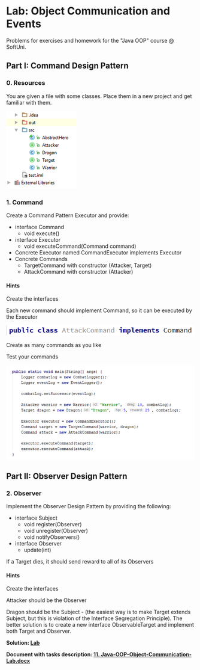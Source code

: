 # Lab: Object Communication and Events

Problems for exercises and homework for the "Java OOP" course @ SoftUni.

## Part I: Command Design Pattern

### 0. Resources

You are given a file with some classes. Place them in a new project and get familiar with them. 

![img1](./resources/media/image1.png)

### 1. Command

Create a Command Pattern Executor and provide:

- interface Command
  - void execute()
- interface Executor
  - void executeCommand(Command command)
- Concrete Executor named CommandExecutor implements Executor
- Concrete Commands
  - TargetCommand with constructor (Attacker, Target)
  - AttackCommand with constructor (Attacker)

#### Hints

Create the interfaces

Each new command should implement Command, so it can be executed by the Executor

![img2](./resources/media/image2.png)

Create as many commands as you like

Test your commands

![img3](./resources/media/image3.PNG)

## Part II: Observer Design Pattern

### 2. Observer

Implement the Observer Design Pattern by providing the following: 

- interface Subject
  - void register(Observer)
  - void unregister(Observer)
  - void notifyObservers()
- interface Observer
  - update(int)

If a Target dies, it should send reward to all of its Observers 

#### Hints

Create the interfaces

Attacker should be the Observer

Dragon should be the Subject - (the easiest way is to make Target extends Subject, but this is violation of the Interface Segregation Principle). The better solution is to create a new interface ObservableTarget and implement both Target and Observer.

<p><b>Solution: <a href="./lab/src">Lab</a></b></p>

<p><b>Document with tasks description: <a href="./resources/11. Java-OOP-Object-Communication-Lab.docx">11. Java-OOP-Object-Communication-Lab.docx</a></b></p>